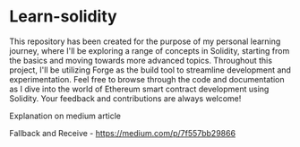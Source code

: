 # Learn-solidity
This repository has been created for the purpose of my personal learning journey, where I'll be exploring a range of concepts in Solidity, starting from the basics and moving towards more advanced topics. Throughout this project, I'll be utilizing Forge as the build tool to streamline development and experimentation. Feel free to browse through the code and documentation as I dive into the world of Ethereum smart contract development using Solidity. Your feedback and contributions are always welcome!

Explanation on medium article 

Fallback and Receive - https://medium.com/p/7f557bb29866 
